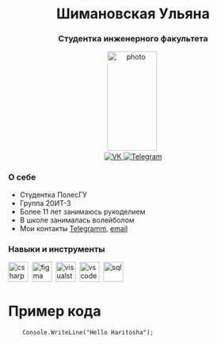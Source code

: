 <div id="header" align="center">
	<h1>Шимановская Ульяна</h1>
	<h3>Студентка инженерного факультета</h3>
</div>

<div id="photo" align="center">
<img src="https://sun9-west.userapi.com/sun9-54/s/v1/ig2/g1eY13JTE5sxw0RdWJzRRASlMvnthT_abz4jMsbZRxetoluYa6SkPcyEpUQBMTcKGYrjautSpHBQ-1ArQi_WHXuH.jpg?size=652x1343&quality=95&type=album" title="photo" width="100" height="200"/>&nbsp;
</div>	

<div id="socials" align="center">
	<a href="https://vk.com/ulyana0306">
		<img src="https://img.shields.io/badge/VK-blue?style=for-the-badge&logo=VK&logoColor=white" alt="VK"/>
	</a>
	<a href="https://t.me/uliiiianaaa">
		<img src="https://img.shields.io/badge/Telegram-blue?style=for-the-badge&logo=telegram&logoColor=white" alt="Telegram"/>
	</a>
</div>	
	
### О себе
-  Студентка ПолесГУ
-  Группа 20ИТ-3
-  Более 11 лет занимаюсь рукоделием
-  В школе занималась волейболом
-  Мои контакты [Telegramm](https://t.me/uliiiianaaa), [email](shimanovskaya.03@mail.ru)	

### Навыки и инструменты
<img src="https://cdn.jsdelivr.net/gh/devicons/devicon/icons/csharp/csharp-original.svg" title="csharp" width="40" height="40"/>&nbsp;
<img src="https://cdn.jsdelivr.net/gh/devicons/devicon/icons/figma/figma-original.svg" title="figma" width="40" height="40"/>&nbsp;
<img src="https://cdn.jsdelivr.net/gh/devicons/devicon/icons/visualstudio/visualstudio-plain.svg" title="visualstudio" width="40" height="40"/>&nbsp;
<img src="https://cdn.jsdelivr.net/gh/devicons/devicon/icons/vscode/vscode-original.svg" title="vscode" width="40" height="40"/>&nbsp;
<img src="https://cdn.jsdelivr.net/gh/devicons/devicon/icons/postgresql/postgresql-original.svg" title="sql" width="40" height="40"/>&nbsp;

	
# Пример кода
```
    Console.WriteLine("Hello Haritosha");
```

